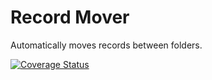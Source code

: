# Record Mover

Automatically moves records between folders.

[![Coverage Status](https://coveralls.io/repos/github/brotherlogic/recordmover/badge.svg)](https://coveralls.io/github/brotherlogic/recordmover)